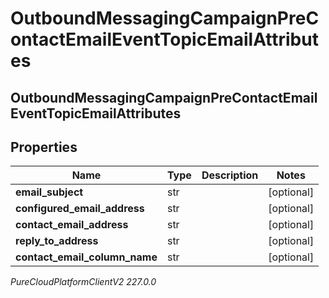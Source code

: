 # OutboundMessagingCampaignPreContactEmailEventTopicEmailAttributes

## OutboundMessagingCampaignPreContactEmailEventTopicEmailAttributes

## Properties

|Name | Type | Description | Notes|
|------------ | ------------- | ------------- | -------------|
| **email_subject** | str |  | [optional] |
| **configured_email_address** | str |  | [optional] |
| **contact_email_address** | str |  | [optional] |
| **reply_to_address** | str |  | [optional] |
| **contact_email_column_name** | str |  | [optional] |



_PureCloudPlatformClientV2 227.0.0_
